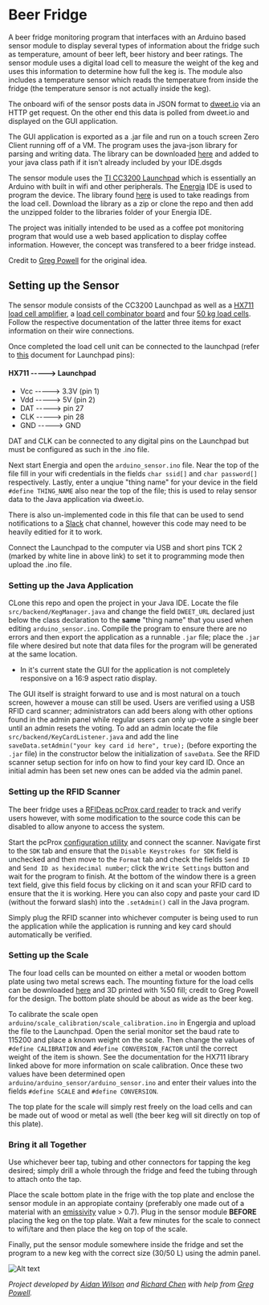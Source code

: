 # Beer Fridge
A beer fridge monitoring program that interfaces with an Arduino based sensor module to display several types of information about the fridge such as temperature, amount of beer left, beer history and beer ratings. The sensor module uses a digital load cell to measure the weight of the keg and uses this information to determine how full the keg is. The module also includes a temperature sensor which reads the temperature from inside the fridge (the temperature sensor is not actually inside the keg). 

The onboard wifi of the sensor posts data in JSON format to <a href="http://dweet.io/">dweet.io</a> via an HTTP get request. On the other end this data is polled from dweet.io and displayed on the GUI application.

The GUI application is exported as a .jar file and run on a touch screen Zero Client running off of a VM. The program uses the java-json library for parsing and writing data. The library can be downloaded <a href="http://www.java2s.com/Code/JarDownload/java/java-json.jar.zip">here</a> and added to your java class path if it isn't already included by your IDE.dsgds

The sensor module uses the <a href="https://store.ti.com/cc3200-launchxl.aspx">TI CC3200 Launchpad</a> which is essentially an Arduino with built in wifi and other peripherals. The <a href="http://energia.nu/">Energia</a> IDE is used to program the device. The library found <a href="https://github.com/bogde/HX711">here</a> is used to take readings from the load cell. Download the library as a zip or clone the repo and then add the unzipped folder to the libraries folder of your Energia IDE.

The project was initially intended to be used as a coffee pot monitoring program that would use a web based application to display coffee information. However, the concept was transfered to a beer fridge instead.

Credit to <a href="https://www.linkedin.com/in/greg-powell-b3b88515/">Greg Powell</a> for the original idea.

## Setting up the Sensor
The sensor module consists of the CC3200 Launchpad as well as a <a href="https://www.sparkfun.com/products/13879">HX711 load cell amplifier</a>, a <a href="https://www.sparkfun.com/products/13878?_ga=1.196320228.931348548.1481592610">load cell combinator board</a> and four <a href="https://www.sparkfun.com/products/10245">50 kg load cells</a>. Follow the respective documentation of the latter three items for exact information on their wire connections.

Once completed the load cell unit can be connected to the launchpad (refer to <a href="http://energia.nu/wordpress/wp-content/uploads/2014/06/LaunchPads-CC3200-%E2%80%94-Pins-Maps-12-28.jpeg">this</a> document for Launchpad pins):

#### HX711 -----> Launchpad
* Vcc   -----> 3.3V   (pin 1)
* Vdd   -----> 5V     (pin 2)
* DAT   -----> pin 27
* CLK   -----> pin 28
* GND   -----> GND

DAT and CLK can be connected to any digital pins on the Launchpad but must be configured as such in the .ino file.

Next start Energia and open the `arduino_sensor.ino` file. Near the top of the file fill in your wifi credentials in the fields `char ssid[]` and `char password[]` respectively. Lastly, enter a unqiue "thing name" for your device in the field `#define THING_NAME` also near the top of the file; this is used to relay sensor data to the Java application via dweet.io.

There is also un-implemented code in this file that can be used to send notifications to a <a href="https://slack.com/?cvosrc=ppc.google.slack&cvo_campaign=&cvo_crid=189426831117&Matchtype=p&utm_source=google&utm_medium=ppc&utm_campaign=generalbrand&c3api=5542,189426831117,slack&gclid=CM2m-ZT7wNMCFQt3fgodmmIHtQ">Slack</a> chat channel, however this code may need to be heavily editied for it to work.

Connect the Launchpad to the computer via USB and short pins TCK 2 (marked by white line in above link) to set it to programming mode then upload the .ino file.

### Setting up the Java Application
CLone this repo and open the project in your Java IDE. Locate the file `src/backend/KegManager.java` and change the field `DWEET_URL` declared just below the class declaration to the **same** "thing name" that you used when editing `arduino_sensor.ino`. Compile the program to ensure there are no errors and then export the application as a runnable `.jar` file; place the `.jar` file where desired but note that data files for the program will be generated at the same location.

* In it's current state the GUI for the application is not completely responsive on a 16:9 aspect ratio display.

The GUI itself is straight forward to use and is most natural on a touch screen, however a mouse can still be used. Users are verified using a USB RFID card scanner; administrators can add beers along with other options found in the admin panel while regular users can only up-vote a single beer until an admin resets the voting. To add an admin locate the file `src/backend/KeyCardListener.java` and add the line `saveData.setAdmin("your key card id here", true);` (before exporting the `.jar` file) in the constructor below the initialization of `saveData`. See the RFID scanner setup section for info on how to find your key card ID. Once an initial admin has been set new ones can be added via the admin panel. 

### Setting up the RFID Scanner
The beer fridge uses a <a href="https://www.rfideas.com/products/readers/pcprox">RFIDeas pcProx card reader</a> to track and verify users however, with some modification to the source code this can be disabled to allow anyone to access the system. 

Start the pcProx <a href="https://www.rfideas.com/support/product-support/pcprox-plus">configuration utility</a> and connect the scanner. Navigate first to the `SDK` tab and ensure that the `Disable Keystrokes for SDK` field is unchecked and then move to the `Format` tab and check the fields `Send ID` and `Send ID as hexidecimal number`; click the `Write Settings` button and wait for the program to finish. At the bottom of the window there is a green text field, give this field focus by clicking on it and scan your RFID card to ensure that the it is working. Here you can also copy and paste your card ID (without the forward slash) into the `.setAdmin()` call in the Java program.

Simply plug the RFID scanner into whichever computer is being used to run the application while the application is running and key card should automatically be verified.

### Setting up the Scale
The four load cells can be mounted on either a metal or wooden bottom plate using two metal screws each. The mounting fixture for the load cells can be downloaded <a href="http://www.thingiverse.com/thing:2274593">here</a> and 3D printed with %50 fill; credit to Greg Powell for the design. The bottom plate should be about as wide as the beer keg.

To calibrate the scale open `arduino/scale_calibration/scale_calibration.ino` in Engergia and upload the file to the Launchpad. Open the serial monitor set the baud rate to 115200 and place a known weight on the scale. Then change the values of `#define CALIBRATION` and `#define CONVERSION_FACTOR` until the correct weight of the item is shown. See the documentation for the HX711 library linked above for more information on scale calibration. Once these two values have been determined open `arduino/arduino_sensor/arduino_sensor.ino` and enter their values into the fields `#define SCALE` and `#define CONVERSION`. 

The top plate for the scale will simply rest freely on the load cells and can be made out of wood or metal as well (the beer keg will sit directly on top of this plate).

### Bring it all Together
Use whichever beer tap, tubing and other connectors for tapping the keg desired; simply drill a whole through the fridge and feed the tubing through to attach onto the tap. 

Place the scale bottom plate in the frige with the top plate and enclose the sensor module in an appropiate containy (preferably one made out of a material with an <a href="http://www.infrared-thermography.com/material-1.htm">emissivity</a> value > 0.7). Plug in the sensor module **BEFORE** placing the keg on the top plate. Wait a few minutes for the scale to connect to wifi/tare and then place the keg on top of the scale. 

Finally, put the sensor module somewhere inside the fridge and set the program to a new keg with the correct size (30/50 L) using the admin panel.

![Alt text](/blob/master/photos/IMG_20170428_150106.jpg "Optional Title")


*Project developed by <a href="https://www.linkedin.com/in/aidan-wilson-5b973b137/">Aidan Wilson</a> and <a href="https://www.linkedin.com/in/rchen93/">Richard Chen</a> with help from <a href="https://www.linkedin.com/in/greg-powell-b3b88515/">Greg Powell</a>.*
